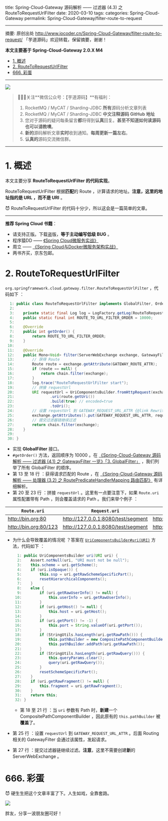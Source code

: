 title: Spring-Cloud-Gateway 源码解析 —— 过滤器 (4.3) 之 RouteToRequestUrlFilter
date: 2020-03-10
tags:
categories: Spring-Cloud-Gateway
permalink: Spring-Cloud-Gateway/filter-route-to-request

-------

摘要: 原创出处 http://www.iocoder.cn/Spring-Cloud-Gateway/filter-route-to-request/ 「芋道源码」欢迎转载，保留摘要，谢谢！

**本文主要基于 Spring-Cloud-Gateway 2.0.X M4**  

- [1. 概述](http://www.iocoder.cn/Spring-Cloud-Gateway/filter-route-to-request/)
- [2. RouteToRequestUrlFilter](http://www.iocoder.cn/Spring-Cloud-Gateway/filter-route-to-request/)
- [666. 彩蛋](http://www.iocoder.cn/Spring-Cloud-Gateway/filter-route-to-request/)

-------

![](http://www.iocoder.cn/images/common/wechat_mp_2017_07_31.jpg)

> 🙂🙂🙂关注**微信公众号：【芋道源码】**有福利：  
> 1. RocketMQ / MyCAT / Sharding-JDBC **所有**源码分析文章列表  
> 2. RocketMQ / MyCAT / Sharding-JDBC **中文注释源码 GitHub 地址**  
> 3. 您对于源码的疑问每条留言**都**将得到**认真**回复。**甚至不知道如何读源码也可以请教噢**。  
> 4. **新的**源码解析文章**实时**收到通知。**每周更新一篇左右**。  
> 5. **认真的**源码交流微信群。

-------

# 1. 概述

本文主要分享 **RouteToRequestUrlFilter 的代码实现**。

RouteToRequestUrlFilter 根据**匹配**的 Route ，计算请求的地址。**注意，这里的地址指的是 URL ，而不是 URI** 。

😈 RouteToRequestUrlFilter 的代码十分少，所以这会是一篇简单的文章。

-------

**推荐 Spring Cloud 书籍**：

* 请支持正版。下载盗版，**等于主动编写低级 BUG** 。
* 程序猿DD —— [《Spring Cloud微服务实战》](https://union-click.jd.com/jdc?d=505Twi)
* 周立 —— [《Spring Cloud与Docker微服务架构实战》](https://union-click.jd.com/jdc?d=k3sAaK)
* 两书齐买，京东包邮。

# 2. RouteToRequestUrlFilter

`org.springframework.cloud.gateway.filter.RouteToRequestUrlFilter` ，代码如下 ：

```Java
  1: public class RouteToRequestUrlFilter implements GlobalFilter, Ordered {
  2: 
  3: 	private static final Log log = LogFactory.getLog(RouteToRequestUrlFilter.class);
  4: 	public static final int ROUTE_TO_URL_FILTER_ORDER = 10000;
  5: 
  6: 	@Override
  7: 	public int getOrder() {
  8: 		return ROUTE_TO_URL_FILTER_ORDER;
  9: 	}
 10: 
 11: 	@Override
 12: 	public Mono<Void> filter(ServerWebExchange exchange, GatewayFilterChain chain) {
 13: 	    // 获得 Route
 14: 		Route route = exchange.getAttribute(GATEWAY_ROUTE_ATTR);
 15: 		if (route == null) {
 16: 			return chain.filter(exchange);
 17: 		}
 18: 		log.trace("RouteToRequestUrlFilter start");
 19: 		// 拼接 requestUrl
 20: 		URI requestUrl = UriComponentsBuilder.fromHttpRequest(exchange.getRequest())
 21: 				.uri(route.getUri())
 22: 				.build(true) // encoded=true
 23: 				.toUri();
 24: 		// 设置 requestUrl 到 GATEWAY_REQUEST_URL_ATTR {@link RewritePathGatewayFilterFactory}
 25: 		exchange.getAttributes().put(GATEWAY_REQUEST_URL_ATTR, requestUrl);
 26: 		// 提交过滤器链继续过滤
 27: 		return chain.filter(exchange);
 28: 	}
 29: 
 30: }
```

* 实现 **GlobalFilter** 接口。
* `#getOrder()` 方法，返回顺序为 10000 。在 [《Spring-Cloud-Gateway 源码解析 —— 过滤器 (4.1) 之 GatewayFilter 一览》「3. GlobalFilter」](http://www.iocoder.cn/Spring-Cloud-Gateway/filter-intro/?self) ，我们列举了所有 GlobalFilter 的顺序。
* 第 13 至 18 行 ：获得请求匹配的 Route ，在 [《Spring-Cloud-Gateway 源码解析 —— 处理器 (3.2) 之 RoutePredicateHandlerMapping 路由匹配》](http://www.iocoder.cn/Spring-Cloud-Gateway/handler-route-predicate-handler-mapping/?self) 有详细解析。
* 第 20 至 23 行 ：拼接 `requestUrl` 。这里有一点要注意下，如果 `Route.uri` 属性配置带有 Path ，则会覆盖请求的 Path 。我们来举个例子 ：

| `Route.uri` | `Request.uri` | `requestUrl` |
| --- | --- | --- |
| http://bin.org:80 | http://127.0.0.1:8080/test/segment | http://httpbin.org:80/123 |
| http://bin.org:80/123 | http://127.0.0.1:8080/test/segment | http://httpbin.org:80/test/segment |

* 为什么会导致覆盖的情况呢 ？答案在 [`UriComponentsBuilder#uri(URI)`](https://github.com/spring-projects/spring-framework/blob/master/spring-web/src/main/java/org/springframework/web/util/UriComponentsBuilder.java#L413) 方法，代码如下 ：

    ```Java
      1: public UriComponentsBuilder uri(URI uri) {
      2: 	Assert.notNull(uri, "URI must not be null");
      3: 	this.scheme = uri.getScheme();
      4: 	if (uri.isOpaque()) {
      5: 		this.ssp = uri.getRawSchemeSpecificPart();
      6: 		resetHierarchicalComponents();
      7: 	}
      8: 	else {
      9: 		if (uri.getRawUserInfo() != null) {
     10: 			this.userInfo = uri.getRawUserInfo();
     11: 		}
     12: 		if (uri.getHost() != null) {
     13: 			this.host = uri.getHost();
     14: 		}
     15: 		if (uri.getPort() != -1) {
     16: 			this.port = String.valueOf(uri.getPort());
     17: 		}
     18: 		if (StringUtils.hasLength(uri.getRawPath())) {
     19: 			this.pathBuilder = new CompositePathComponentBuilder();
     20: 			this.pathBuilder.addPath(uri.getRawPath());
     21: 		}
     22: 		if (StringUtils.hasLength(uri.getRawQuery())) {
     23: 			this.queryParams.clear();
     24: 			query(uri.getRawQuery());
     25: 		}
     26: 		resetSchemeSpecificPart();
     27: 	}
     28: 	if (uri.getRawFragment() != null) {
     29: 		this.fragment = uri.getRawFragment();
     30: 	}
     31: 	return this;
     32: }
    ``` 
    * 第 18 至 21 行 ：当 `uri` 参数有 Path 时，**新建**一个 CompositePathComponentBuilder ，因此原有的 `this.pathBuilder` 被**覆盖**了。

* 第 25 行 ：设置 `requestUrl` 到 `GATEWAY_REQUEST_URL_ATTR` 。后面 Routing 相关的 GatewayFilter 会通过该属性，发起请求。
* 第 27 行 ：提交过滤器链继续过滤。**注意**，这里不需要创建**新**的 ServerWebExchange 。 

# 666. 彩蛋

😈 硬生生把这个文章丰富了下。人生如戏，全靠套路。

![](http://www.iocoder.cn/images/Spring-Cloud-Gateway/2020_03_10/01.png)

胖友，分享一波朋友圈可好！


